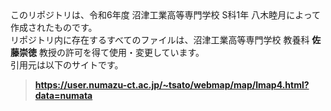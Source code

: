 <div>このリポジトリは、令和6年度 沼津工業高等専門学校 S科1年 八木睦月によって作成されたものです。</div>
<div>リポジトリ内に存在するすべてのファイルは、沼津工業高等専門学校 教養科 <strong>佐藤崇徳</strong> 教授の許可を得て使用・変更しています。</div>
<div>引用元は以下のサイトです。</div>

<blockquote class="quote-1">
    <a href="https://user.numazu-ct.ac.jp/~tsato/webmap/map/lmap4.html?data=numata"><strong>https://user.numazu-ct.ac.jp/~tsato/webmap/map/lmap4.html?data=numata</strong></a><br />
</blockquote>
